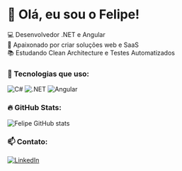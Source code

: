 # 👋 Olá, eu sou o Felipe!

💻 Desenvolvedor .NET e Angular  
🚀 Apaixonado por criar soluções web e SaaS  
📚 Estudando Clean Architecture e Testes Automatizados

### 🧰 Tecnologias que uso:
![C#](https://img.shields.io/badge/-C%23-05122A?style=flat&logo=csharp)
![.NET](https://img.shields.io/badge/-ASP.NET-05122A?style=flat&logo=dotnet)
![Angular](https://img.shields.io/badge/-Angular-DD0031?style=flat&logo=angular)

### 🔥 GitHub Stats:
![Felipe GitHub stats](https://github-readme-stats.vercel.app/api?username=seu-usuario&show_icons=true&theme=dracula)

### 📫 Contato:
[![LinkedIn](https://img.shields.io/badge/-LinkedIn-0077B5?style=flat&logo=linkedin)](https://linkedin.com/in/seu-usuario)
